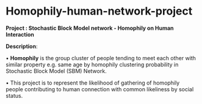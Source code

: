 # Homophily-human-network-project
__Project : Stochastic Block Model network - Homophily on Human Interaction__ 


__Description__:


• __Homophily__ is the group cluster of people tending to meet each other with similar property e.g. same age by homophily clustering probability in Stochastic Block Model (SBM) Network. 

• This project is to represent the likelihood of gathering of homophily people contributing to human connection with common likeliness by social status.

